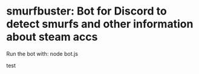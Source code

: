 # smurfbuster: Bot for Discord to detect smurfs and other information about steam accs

Run the bot with: node bot.js

test